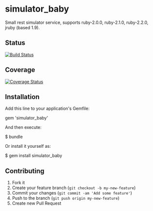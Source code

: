 # simulator_baby

Small rest simulator service, supports ruby-2.0.0, ruby-2.1.0, ruby-2.2.0, jruby (based 1.9).

## Status 
[![Build Status](https://travis-ci.org/dmcnulla/simulator_baby.svg?branch=master)](https://travis-ci.org/dmcnulla/simulator_baby)

## Coverage
[![Coverage Status](https://coveralls.io/repos/github/dmcnulla/simulator_baby/badge.svg?branch=master)](https://coveralls.io/github/dmcnulla/simulator_baby?branch=master)

## Installation

Add this line to your application's Gemfile:

  gem 'simulator_baby'

And then execute:

  $ bundle

Or install it yourself as:

  $ gem install simulator_baby

## Contributing

1. Fork it
2. Create your feature branch (`git checkout -b my-new-feature`)
3. Commit your changes (`git commit -am 'Add some feature'`)
4. Push to the branch (`git push origin my-new-feature`)
5. Create new Pull Request
